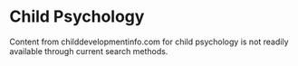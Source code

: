
# Child Psychology

Content from childdevelopmentinfo.com for child psychology is not readily available through current search methods.
